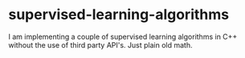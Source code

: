 # supervised-learning-algorithms

I am implementing a couple of supervised learning algorithms in C++ without the use of third party API's. Just plain old math. 
